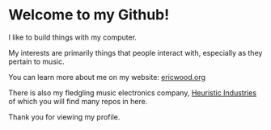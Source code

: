 # Welcome to my Github!

I like to build things with my computer.

My interests are primarily things that people interact with, especially as they pertain to music.

You can learn more about me on my website: [ericwood.org](https://ericwood.org)

There is also my fledgling music electronics company, [Heuristic Industries](https://heuristic.industries) of which you will find many repos in here.

Thank you for viewing my profile.
